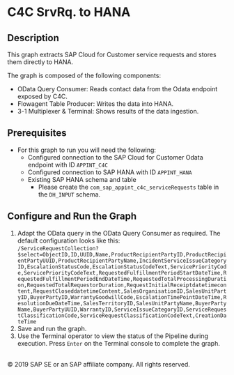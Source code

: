 # C4C SrvRq. to HANA

## Description

This graph extracts SAP Cloud for Customer service requests and stores them directly to HANA.

The graph is composed of the following components:
- OData Query Consumer: Reads contact data from the Odata endpoint exposed by C4C.
- Flowagent Table Producer: Writes the data into HANA.
- 3-1 Multiplexer & Terminal: Shows results of the data ingestion.

## Prerequisites

- For this graph to run you will need the following:
    - Configured connection to the SAP Cloud for Customer Odata endpoint with ID `APPINT_C4C`        
    - Configured connection to SAP HANA with ID `APPINT_HANA`
    - Existing SAP HANA schema and table
        - Please create the `com_sap_appint_c4c_serviceRequests` table in the `DH_INPUT` schema.

## Configure and Run the Graph

1. Adapt the OData query in the OData Query Consumer as required. The default configuration looks like this:<br>
`/ServiceRequestCollection?$select=ObjectID,ID,UUID,Name,ProductRecipientPartyID,ProductRecipientPartyUUID,ProductRecipientPartyName,IncidentServiceIssueCategoryID,EscalationStatusCode,EscalationStatusCodeText,ServicePriorityCode,ServicePriorityCodeText,RequestedFulfillmentPeriodStartDateTime,RequestedFulfillmentPeriodEndDateTime,RequestedTotalProcessingDuration,RequestedTotalRequestorDuration,RequestInitialReceiptdatetimecontent,RequestCloseddatetimeContent,SalesOrganisationID,SalesUnitPartyID,BuyerPartyID,WarrantyGoodwillCode,EscalationTimePointDateTime,ResolutionDueDateTime,SalesTerritoryID,SalesUnitPartyName,BuyerPartyName,BuyerPartyUUID,WarrantyID,ServiceIssueCategoryID,ServiceRequestClassificationCode,ServiceRequestClassificationCodeText,CreationDateTime`
2. Save and run the graph. 
3. Use the Terminal operator to view the status of the Pipeline during execution. Press `Enter` on the Terminal console to complete the graph.

<br>
<div class="footer">
   &copy; 2019 SAP SE or an SAP affiliate company. All rights reserved.
</div>

